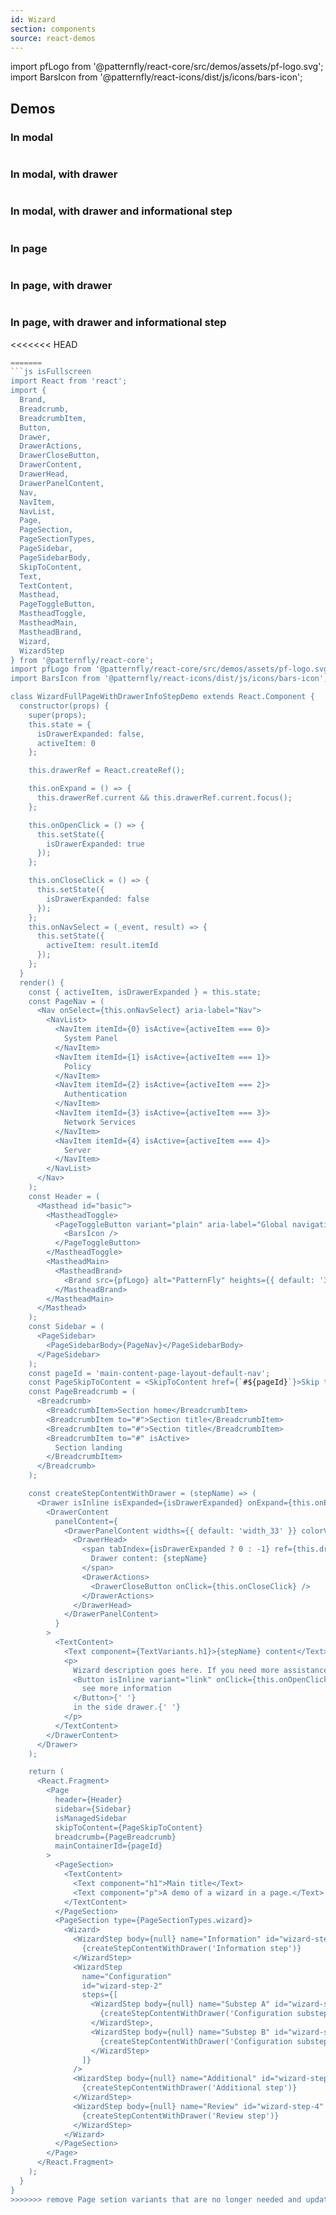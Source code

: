 ```yaml
---
id: Wizard
section: components
source: react-demos
---
```


import pfLogo from '@patternfly/react-core/src/demos/assets/pf-logo.svg';
import BarsIcon from '@patternfly/react-icons/dist/js/icons/bars-icon';

## Demos

### In modal

```js file="../examples/Wizard/InModal.tsx" isFullscreen
```

### In modal, with drawer

```js file="../examples/Wizard/InModalWithDrawer.tsx" isFullscreen
```

### In modal, with drawer and informational step

```js file="../examples/Wizard/InModalWithDrawerInformationalStep.tsx" isFullscreen
```

### In page

```js file="../examples/Wizard/InPage.tsx" isFullscreen
```

### In page, with drawer

```js file="../examples/Wizard/InPageWithDrawer.tsx" isFullscreen
```

### In page, with drawer and informational step

<<<<<<< HEAD
```js file="../examples/Wizard/InPageWithDrawerInformationalStep.tsx" isFullscreen
=======
```js isFullscreen
import React from 'react';
import {
  Brand,
  Breadcrumb,
  BreadcrumbItem,
  Button,
  Drawer,
  DrawerActions,
  DrawerCloseButton,
  DrawerContent,
  DrawerHead,
  DrawerPanelContent,
  Nav,
  NavItem,
  NavList,
  Page,
  PageSection,
  PageSectionTypes,
  PageSidebar,
  PageSidebarBody,
  SkipToContent,
  Text,
  TextContent,
  Masthead,
  PageToggleButton,
  MastheadToggle,
  MastheadMain,
  MastheadBrand,
  Wizard,
  WizardStep
} from '@patternfly/react-core';
import pfLogo from '@patternfly/react-core/src/demos/assets/pf-logo.svg';
import BarsIcon from '@patternfly/react-icons/dist/js/icons/bars-icon';

class WizardFullPageWithDrawerInfoStepDemo extends React.Component {
  constructor(props) {
    super(props);
    this.state = {
      isDrawerExpanded: false,
      activeItem: 0
    };

    this.drawerRef = React.createRef();

    this.onExpand = () => {
      this.drawerRef.current && this.drawerRef.current.focus();
    };

    this.onOpenClick = () => {
      this.setState({
        isDrawerExpanded: true
      });
    };

    this.onCloseClick = () => {
      this.setState({
        isDrawerExpanded: false
      });
    };
    this.onNavSelect = (_event, result) => {
      this.setState({
        activeItem: result.itemId
      });
    };
  }
  render() {
    const { activeItem, isDrawerExpanded } = this.state;
    const PageNav = (
      <Nav onSelect={this.onNavSelect} aria-label="Nav">
        <NavList>
          <NavItem itemId={0} isActive={activeItem === 0}>
            System Panel
          </NavItem>
          <NavItem itemId={1} isActive={activeItem === 1}>
            Policy
          </NavItem>
          <NavItem itemId={2} isActive={activeItem === 2}>
            Authentication
          </NavItem>
          <NavItem itemId={3} isActive={activeItem === 3}>
            Network Services
          </NavItem>
          <NavItem itemId={4} isActive={activeItem === 4}>
            Server
          </NavItem>
        </NavList>
      </Nav>
    );
    const Header = (
      <Masthead id="basic">
        <MastheadToggle>
          <PageToggleButton variant="plain" aria-label="Global navigation">
            <BarsIcon />
          </PageToggleButton>
        </MastheadToggle>
        <MastheadMain>
          <MastheadBrand>
            <Brand src={pfLogo} alt="PatternFly" heights={{ default: '36px' }} />
          </MastheadBrand>
        </MastheadMain>
      </Masthead>
    );
    const Sidebar = (
      <PageSidebar>
        <PageSidebarBody>{PageNav}</PageSidebarBody>
      </PageSidebar>
    );
    const pageId = 'main-content-page-layout-default-nav';
    const PageSkipToContent = <SkipToContent href={`#${pageId}`}>Skip to content</SkipToContent>;
    const PageBreadcrumb = (
      <Breadcrumb>
        <BreadcrumbItem>Section home</BreadcrumbItem>
        <BreadcrumbItem to="#">Section title</BreadcrumbItem>
        <BreadcrumbItem to="#">Section title</BreadcrumbItem>
        <BreadcrumbItem to="#" isActive>
          Section landing
        </BreadcrumbItem>
      </Breadcrumb>
    );

    const createStepContentWithDrawer = (stepName) => (
      <Drawer isInline isExpanded={isDrawerExpanded} onExpand={this.onExpand}>
        <DrawerContent
          panelContent={
            <DrawerPanelContent widths={{ default: 'width_33' }} colorVariant={DrawerColorVariant.light200}>
              <DrawerHead>
                <span tabIndex={isDrawerExpanded ? 0 : -1} ref={this.drawerRef}>
                  Drawer content: {stepName}
                </span>
                <DrawerActions>
                  <DrawerCloseButton onClick={this.onCloseClick} />
                </DrawerActions>
              </DrawerHead>
            </DrawerPanelContent>
          }
        >
          <TextContent>
            <Text component={TextVariants.h1}>{stepName} content</Text>
            <p>
              Wizard description goes here. If you need more assistance,{' '}
              <Button isInline variant="link" onClick={this.onOpenClick}>
                see more information
              </Button>{' '}
              in the side drawer.{' '}
            </p>
          </TextContent>
        </DrawerContent>
      </Drawer>
    );

    return (
      <React.Fragment>
        <Page
          header={Header}
          sidebar={Sidebar}
          isManagedSidebar
          skipToContent={PageSkipToContent}
          breadcrumb={PageBreadcrumb}
          mainContainerId={pageId}
        >
          <PageSection>
            <TextContent>
              <Text component="h1">Main title</Text>
              <Text component="p">A demo of a wizard in a page.</Text>
            </TextContent>
          </PageSection>
          <PageSection type={PageSectionTypes.wizard}>
            <Wizard>
              <WizardStep body={null} name="Information" id="wizard-step-1">
                {createStepContentWithDrawer('Information step')}
              </WizardStep>
              <WizardStep
                name="Configuration"
                id="wizard-step-2"
                steps={[
                  <WizardStep body={null} name="Substep A" id="wizard-step-2a" key="wizard-step-2a">
                    {createStepContentWithDrawer('Configuration substep A')}
                  </WizardStep>,
                  <WizardStep body={null} name="Substep B" id="wizard-step-2b" key="wizard-step-2b">
                    {createStepContentWithDrawer('Configuration substep B')}
                  </WizardStep>
                ]}
              />
              <WizardStep body={null} name="Additional" id="wizard-step-3">
                {createStepContentWithDrawer('Additional step')}
              </WizardStep>
              <WizardStep body={null} name="Review" id="wizard-step-4" footer={{ nextButtonText: 'Finish' }}>
                {createStepContentWithDrawer('Review step')}
              </WizardStep>
            </Wizard>
          </PageSection>
        </Page>
      </React.Fragment>
    );
  }
}
>>>>>>> remove Page setion variants that are no longer needed and update snapshots
```
